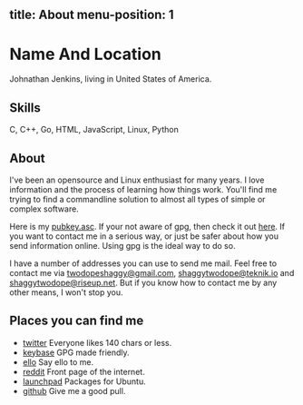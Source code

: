 
title: About
menu-position: 1
---

# Name And Location

Johnathan Jenkins, living in United States of America.

## Skills

C, C++, Go, HTML, JavaScript, Linux, Python

## About

I've been an opensource and Linux enthusiast for many years.
I love information and the process of learning how things work.
You'll find me trying to find a commandline solution to almost all
types of simple or complex software.

Here is my [pubkey.asc][pubkeylink]. If your not aware of gpg, then check it out [here][gnupglink].
If you want to contact me in a serious way, or just be safer about how
you send information online. Using gpg is the ideal way to do so.

I have a number of addresses you can use to send me mail. Feel free to contact me via
twodopeshaggy@gmail.com, shaggytwodope@teknik.io and shaggytwodope@riseup.net.
But if you know how to contact me by any other means, I won't stop you.

## Places you can find me

* [twitter][twitterlink] Everyone likes 140 chars or less.
* [keybase][keybaselink] GPG made friendly.
* [ello][ellolink] Say ello to me.
* [reddit][redditlink] Front page of the internet.
* [launchpad][launchpadlink] Packages for Ubuntu.
* [github][githublink] Give me a good pull.

[pubkeylink]: http://shaggytwodope.github.io/pubkey.asc
[gnupglink]: https://www.gnupg.org/
[twitterlink]: https://twitter.com/twodopeshaggy
[keybaselink]: https://keybase.io/shaggy
[ellolink]: https://ello.co/shaggytwodope
[redditlink]: https://www.reddit.com/user/twodopeshaggy
[launchpadlink]: https://launchpad.net/~twodopeshaggy
[githublink]: https://github.com/shaggytwodope

